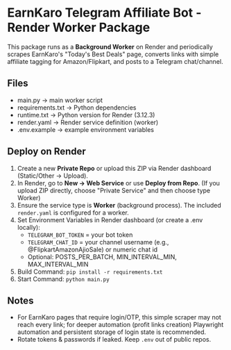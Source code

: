 # EarnKaro Telegram Affiliate Bot - Render Worker Package

This package runs as a **Background Worker** on Render and periodically scrapes EarnKaro's "Today's Best Deals" page,
converts links with simple affiliate tagging for Amazon/Flipkart, and posts to a Telegram chat/channel.

## Files
- main.py            -> main worker script
- requirements.txt   -> Python dependencies
- runtime.txt        -> Python version for Render (3.12.3)
- render.yaml        -> Render service definition (worker)
- .env.example       -> example environment variables

## Deploy on Render
1. Create a new **Private Repo** or upload this ZIP via Render dashboard (Static/Other -> Upload).
2. In Render, go to **New → Web Service** or use **Deploy from Repo**. (If you upload ZIP directly, choose "Private Service" and then choose type Worker)
3. Ensure the service type is **Worker** (background process). The included `render.yaml` is configured for a worker.
4. Set Environment Variables in Render dashboard (or create a .env locally):
   - `TELEGRAM_BOT_TOKEN` = your bot token
   - `TELEGRAM_CHAT_ID` = your channel username (e.g., @FlipkartAmazonAjioSale) or numeric chat id
   - Optional: POSTS_PER_BATCH, MIN_INTERVAL_MIN, MAX_INTERVAL_MIN
5. Build Command: `pip install -r requirements.txt`
6. Start Command: `python main.py`

## Notes
- For EarnKaro pages that require login/OTP, this simple scraper may not reach every link; for deeper automation (profit links creation) Playwright automation and persistent storage of login state is recommended.
- Rotate tokens & passwords if leaked. Keep `.env` out of public repos.

